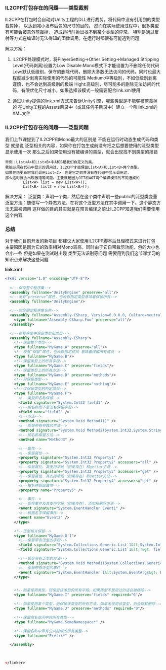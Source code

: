### IL2CPP打包存在的问题——类型裁剪

IL2CPP在打包时会自动对Unity工程的DLL进行裁剪，将代码中没有引用到的类型裁剪掉，
以达到减小发布后包的尺寸的目的。
然而在实际使用过程中，很多类型有可能会被意外剪裁掉，
造成运行时抛出找不到某个类型的异常。
特别是通过反射等方式在编译时无法得知的函数调用，在运行时都很有可能遇到问题

解决方案：
1. IL2CPP处理模式时，将PlayerSetting->Other Setting->Managed Stripping Level(代码剥离)设置为Low
	 Disable:Mono模式下才能设置为不删除任何代码
	 Low:默认低级别，保守的删除代码，删除大多数无法访问的代码，同时也最大程度减少剥离实际使用的代码的可能性
	 Medium:中等级别，不如低级别剥离谨慎，也不会达到高级别的极端
	 Hight:高级别，尽可能多的删除无法访问的代码，有限优化尺寸减小。如果选择该模式一般需要配合link.xml使用

2. 通过Unity提供的link.xml方式来告诉Unity引擎，哪些类型是不能够被剪裁掉的
	  在Unity工程的Assets目录中（或其任何子目录中）建立一个叫link.xml的XML文件


### IL2CPP打包存在的问题——泛型问题

我们上节课提到了IL2CPP和Mono最大的区别是 不能在运行时动态生成代码和类型
就是说 泛型相关的内容，如果你在打包生成前没有把之后想要使用的泛型类型显示使用一次
那么之后如果使用没有被编译的类型，就会出现找不到类型的报错

```
举例：List<A>和List<B>中A和B是我们自定义的类，
我能必须在代码中显示的调用过，IL2CPP才能保留List<A>和List<B>两个类型。
如果在热更新时我们调用List<C>，但是它之前并没有在代码中显示调用过，
那么这时就会出现报错等问题。主要就是因为JIT和AOT两个编译模式的不同造成的
        List<A> list = new List<A>();
        List<B> list2 = new List<B>();
```


解决方案：
	泛型类：声明一个类，然后在这个类中声明一些public的泛型类变量
	泛型方法：随便写一个静态方法，在将这个泛型方法在其中调用一下。这个静态方法无需被调用
	这样做的目的其实就是在预言编译之前让IL2CPP知道我们需要使用这个内容


### 总结
对于我们目前开发的新项目
都建议大家使用IL2CPP脚本后处理模式来进行打包
主要原因是因为它的效率相对Mono较高，同时由于它自带裁剪功能，包的大小也会小一些
但是如果在测试时出现 类型无法识别等问题
需要用到我们这节课学习的知识点来解决这些问题

**link.xml**

```xml
<?xml version="1.0" encoding="UTF-8"?>
  
  <!--保存整个程序集-->
  <assembly fullname="UnityEngine" preserve="all"/>
  <!--没有“preserve”属性，也没有指定类型意味着保留所有-->
  <assembly fullname="UnityEngine"/>

  <!--完全限定程序集名称-->
  <assembly fullname="Assembly-CSharp, Version=0.0.0.0, Culture=neutral, PublicKeyToken=null">
    <type fullname="Assembly-CSharp.Foo" preserve="all"/>
  </assembly>

  <!--在程序集中保留类型和成员-->
  <assembly fullname="Assembly-CSharp">
    <!--保留整个类型-->
    <type fullname="MyGame.A" preserve="all"/>
    <!--没有“保留”属性，也没有指定成员 意味着保留所有成员-->
    <type fullname="MyGame.B"/>
    <!--保留类型上的所有字段-->
    <type fullname="MyGame.C" preserve="fields"/>
    <!--保留类型上的所有方法-->
    <type fullname="MyGame.D" preserve="methods"/>
    <!--只保留类型-->
    <type fullname="MyGame.E" preserve="nothing"/>
    <!--仅保留类型的特定成员-->
    <type fullname="MyGame.F">
      <!--类型和名称保留-->
      <field signature="System.Int32 field1" />
      <!--按名称而不是签名保留字段-->
      <field name="field2" />
      <!--方法-->
      <method signature="System.Void Method1()" />
      <!--保留带有参数的方法-->
      <method signature="System.Void Method2(System.Int32,System.String)" />
      <!--按名称保留方法-->
      <method name="Method3" />

      <!--属性-->
      <!--保留属性-->
      <property signature="System.Int32 Property1" />
      <property signature="System.Int32 Property2" accessors="all" />
      <!--保留属性、其支持字段（如果存在）和getter方法-->
      <property signature="System.Int32 Property3" accessors="get" />
      <!--保留属性、其支持字段（如果存在）和setter方法-->
      <property signature="System.Int32 Property4" accessors="set" />
      <!--按名称保留属性-->
      <property name="Property5" />

      <!--事件-->
      <!--保存事件及其支持字段（如果存在），添加和删除方法-->
      <event signature="System.EventHandler Event1" />
      <!--根据名字保留事件-->
      <event name="Event2" />
    </type>

    <!--泛型相关保留-->
    <type fullname="MyGame.G`1">
      <!--保留带有泛型的字段-->
      <field signature="System.Collections.Generic.List`1&lt;System.Int32&gt; field1" />
      <field signature="System.Collections.Generic.List`1&lt;T&gt; field2" />

      <!--保留带有泛型的方法-->
      <method signature="System.Void Method1(System.Collections.Generic.List`1&lt;System.Int32&gt;)" />
      <!--保留带有泛型的事件-->
      <event signature="System.EventHandler`1&lt;System.EventArgs&gt; Event1" />
    </type>


    <!--如果使用类型，则保留该类型的所有字段。如果类型不是用过的话会被移除-->
    <type fullname="MyGame.I" preserve="fields" required="0"/>

    <!--如果使用某个类型，则保留该类型的所有方法。如果未使用该类型，则会将其删除-->
    <type fullname="MyGame.J" preserve="methods" required="0"/>

    <!--保留命名空间中的所有类型-->
    <type fullname="MyGame.SomeNamespace*" />

    <!--保留名称中带有公共前缀的所有类型-->
    <type fullname="Prefix*" />

  </assembly>
  
  

</linker>
```